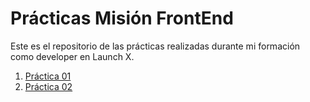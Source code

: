 # Prácticas Misión FrontEnd
Este es el repositorio de las prácticas realizadas durante mi formación como developer en Launch X.

1. [Práctica 01](./Practica-01/README.md)
2. [Práctica 02](./Practica-02/README.md)
